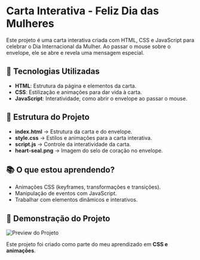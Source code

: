 # Carta Interativa - Feliz Dia das Mulheres

Este projeto é uma carta interativa criada com HTML, CSS e JavaScript para celebrar o Dia Internacional da Mulher. Ao passar o mouse sobre o envelope, ele se abre e revela uma mensagem especial.

## 📌 Tecnologias Utilizadas

- **HTML**: Estrutura da página e elementos da carta.
- **CSS**: Estilização e animações para dar vida à carta.
- **JavaScript**: Interatividade, como abrir o envelope ao passar o mouse.

## 🎨 Estrutura do Projeto

- **index.html** → Estrutura da carta e do envelope.
- **style.css** → Estilos e animações para a carta interativa.
- **script.js** → Controle da interatividade da carta.
- **heart-seal.png** → Imagem do selo de coração no envelope.

## 📚 O que estou aprendendo?

- Animações CSS (keyframes, transformações e transições).
- Manipulação de eventos com JavaScript.
- Trabalhar com elementos dinâmicos e interativos.

## 🎥 Demonstração do Projeto

![Preview do Projeto](https://s3.gifyu.com/images/bbgus.gif)

Este projeto foi criado como parte do meu aprendizado em **CSS e animações**.
